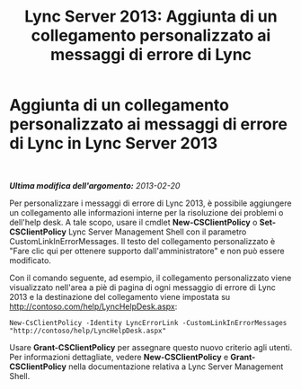 ﻿---
title: 'Lync Server 2013: Aggiunta di un collegamento personalizzato ai messaggi di errore di Lync'
TOCTitle: Aggiunta di un collegamento personalizzato ai messaggi di errore di Lync
ms:assetid: de756088-fcc3-4e47-bde8-4fa4cc852fd1
ms:mtpsurl: https://technet.microsoft.com/it-it/library/Gg398979(v=OCS.15)
ms:contentKeyID: 52062453
ms.date: 08/24/2015
mtps_version: v=OCS.15
ms.translationtype: HT
---

# Aggiunta di un collegamento personalizzato ai messaggi di errore di Lync in Lync Server 2013

 

_**Ultima modifica dell'argomento:** 2013-02-20_

Per personalizzare i messaggi di errore di Lync 2013, è possibile aggiungere un collegamento alle informazioni interne per la risoluzione dei problemi o dell'help desk. A tale scopo, usare il cmdlet **New-CSClientPolicy** o **Set-CSClientPolicy** Lync Server Management Shell con il parametro CustomLinkInErrorMessages. Il testo del collegamento personalizzato è "Fare clic qui per ottenere supporto dall'amministratore" e non può essere modificato.

Con il comando seguente, ad esempio, il collegamento personalizzato viene visualizzato nell'area a piè di pagina di ogni messaggio di errore di Lync 2013 e la destinazione del collegamento viene impostata su http://contoso.com/help/LyncHelpDesk.aspx:

    New-CsClientPolicy -Identity LyncErrorLink -CustomLinkInErrorMessages "http://contoso/help/LyncHelpDesk.aspx"

Usare **Grant-CSClientPolicy** per assegnare questo nuovo criterio agli utenti. Per informazioni dettagliate, vedere **New-CSClientPolicy** e **Grant-CSClientPolicy** nella documentazione relativa a Lync Server Management Shell.


